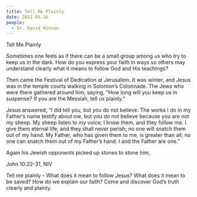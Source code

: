 ```yaml
---
title: Tell Me Plainly
date: 2021-05-16
people:
  - Dr. David Hinson
---
```


Tell Me Plainly

Sometimes one feels as if there can be a small group among us who try to keep us in the dark. How do you express your faith in ways so others may understand clearly what it means to follow God and His teachings? 

Then came the Festival of Dedication at Jerusalem. It was winter, and Jesus was in the temple courts walking in Solomon’s Colonnade. The Jews who were there gathered around him, saying, “How long will you keep us in suspense? If you are the Messiah, tell us plainly.” 

Jesus answered, “I did tell you, but you do not believe. The works I do in my Father’s name testify about me, but you do not believe because you are not my sheep. My sheep listen to my voice; I know them, and they follow me. I give them eternal life, and they shall never perish; no one will snatch them out of my hand. My Father, who has given them to me, is greater than all; no one can snatch them out of my Father’s hand. I and the Father are one.” 

Again his Jewish opponents picked up stones to stone him,

John 10:22-31, NIV

Tell me plainly – What does it mean to follow Jesus? What does it mean to be saved? How do we explain our faith? Come and discover God’s truth clearly and plainly.


